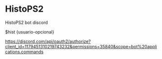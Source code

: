 # HistoPS2
HistoPS2 bot discord

$hist {usuario-opcional}

https://discord.com/api/oauth2/authorize?client_id=1179451310219743232&permissions=35840&scope=bot%20applications.commands
